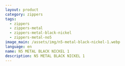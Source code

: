 ```yaml
---
layout: product
category: zippers
tags:
  - zippers
  - zippers-metal
  - zippers-metal-black-nickel
  - zippers-metal-no5
image_main: /assets/img/n5-metal-black-nickel-1.webp
language: en
name: N5 METAL BLACK NICKEL 1
description: N5 METAL BLACK NICKEL 1
---
```

